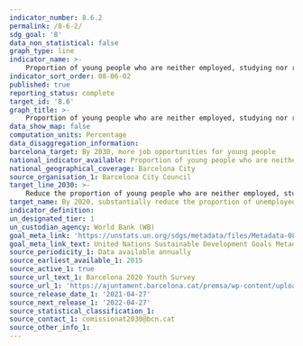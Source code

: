 ```yaml
---
indicator_number: 8.6.2
permalink: /8-6-2/
sdg_goal: '8'
data_non_statistical: false
graph_type: line
indicator_name: >-
    Proportion of young people who are neither employed, studying nor receiving training
indicator_sort_order: 08-06-02
published: true
reporting_status: complete
target_id: '8.6'
graph_title: >-
    Proportion of young people who are neither employed, studying nor receiving training
data_show_map: false
computation_units: Percentage
data_disaggregation_information: 
barcelona_target: By 2030, more job opportunities for young people
national_indicator_available: Proportion of young people who are neither employed, studying nor receiving training
national_geographical_coverage: Barcelona City
source_organisation_1: Barcelona City Council
target_line_2030: >-
    Reduce the proportion of young people who are neither employed, studying nor receiving training. Target value 2030: To be determined
target_name: By 2020, substantially reduce the proportion of unemployed young people who are not studying or receiving training
indicator_definition:
un_designated_tier: 1
un_custodian_agency: World Bank (WB)
goal_meta_link: 'https://unstats.un.org/sdgs/metadata/files/Metadata-08-06-01.pdf'
goal_meta_link_text: United Nations Sustainable Development Goals Metadata (pdf 894kB)
source_periodicity_1: Data available annually
source_earliest_available_1: 2015
source_active_1: true
source_url_text_1: Barcelona 2020 Youth Survey
source_url_1: 'https://ajuntament.barcelona.cat/premsa/wp-content/uploads/2021/08/Enquesta-Joventut_-RdP-PPT-premsa-V6.pdf'
source_release_date_1: '2021-04-27'
source_next_release_1: '2022-04-27'
source_statistical_classification_1: 
source_contact_1: comissionat2030@bcn.cat
source_other_info_1:
---
```

